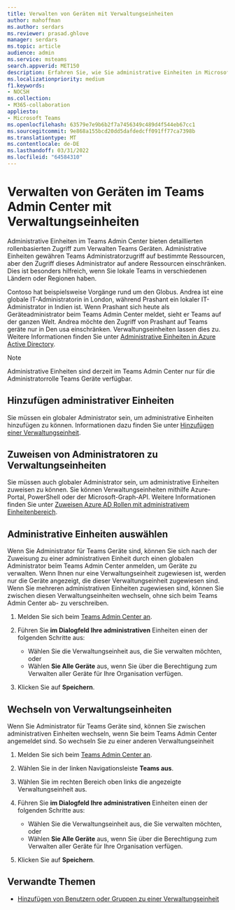 ```yaml
---
title: Verwalten von Geräten mit Verwaltungseinheiten
author: mahoffman
ms.author: serdars
ms.reviewer: prasad.ghlove
manager: serdars
ms.topic: article
audience: admin
ms.service: msteams
search.appverid: MET150
description: Erfahren Sie, wie Sie administrative Einheiten in Microsoft Teams
ms.localizationpriority: medium
f1.keywords:
- NOCSH
ms.collection:
- M365-collaboration
appliesto:
- Microsoft Teams
ms.openlocfilehash: 63579e7e9b6b2f7a7456349c489d4f544eb67cc1
ms.sourcegitcommit: 9e868a155bcd20dd5dafdedcff091ff77ca7398b
ms.translationtype: MT
ms.contentlocale: de-DE
ms.lasthandoff: 03/31/2022
ms.locfileid: "64584310"
---
```

# <a name="manage-devices-in-the-teams-admin-center-with-administrative-units"></a>Verwalten von Geräten im Teams Admin Center mit Verwaltungseinheiten

Administrative Einheiten im Teams Admin Center bieten detaillierten rollenbasierten Zugriff zum Verwalten Teams Geräten. Administrative Einheiten gewähren Teams Administratorzugriff auf bestimmte Ressourcen, aber den Zugriff dieses Administrator auf andere Ressourcen einschränken. Dies ist besonders hilfreich, wenn Sie lokale Teams in verschiedenen Ländern oder Regionen haben.

Contoso hat beispielsweise Vorgänge rund um den Globus. Andrea ist eine globale IT-Administratorin in London, während Prashant ein lokaler IT-Administrator in Indien ist. Wenn Prashant sich heute als Geräteadministrator beim Teams Admin Center meldet, sieht er Teams auf der ganzen Welt. Andrea möchte den Zugriff von Prashant auf Teams geräte nur in Den usa einschränken. Verwaltungseinheiten lassen dies zu. Weitere Informationen finden Sie unter [Administrative Einheiten in Azure Active Directory](/azure/active-directory/roles/administrative-units).

> [!NOTE]
> Administrative Einheiten sind derzeit im Teams Admin Center nur für die Administratorrolle Teams Geräte verfügbar.

## <a name="add-administrative-units"></a>Hinzufügen administrativer Einheiten

Sie müssen ein globaler Administrator sein, um administrative Einheiten hinzufügen zu können. Informationen dazu finden Sie unter [Hinzufügen einer Verwaltungseinheit](/azure/active-directory/roles/admin-units-manage#add-an-administrative-unit).

## <a name="assign-admins-to-administrative-units"></a>Zuweisen von Administratoren zu Verwaltungseinheiten

Sie müssen auch globaler Administrator sein, um administrative Einheiten zuweisen zu können. Sie können Verwaltungseinheiten mithilfe Azure-Portal, PowerShell oder der Microsoft-Graph-API. Weitere Informationen finden Sie unter [Zuweisen Azure AD Rollen mit administrativem Einheitenbereich](/azure/active-directory/roles/admin-units-assign-roles).

## <a name="select-administrative-units"></a>Administrative Einheiten auswählen

Wenn Sie Administrator für Teams Geräte sind, können Sie sich nach der Zuweisung zu einer administrativen Einheit durch einen globalen Administrator beim Teams Admin Center anmelden, um Geräte zu verwalten. Wenn Ihnen nur eine Verwaltungseinheit zugewiesen ist, werden nur die Geräte angezeigt, die dieser Verwaltungseinheit zugewiesen sind. Wenn Sie mehreren administrativen Einheiten zugewiesen sind, können Sie zwischen diesen Verwaltungseinheiten wechseln, ohne sich beim Teams Admin Center ab- zu verschreiben. 

1. Melden Sie sich beim [Teams Admin Center an](https://go.microsoft.com/fwlink/p/?linkid=2024339).

2. Führen Sie **im Dialogfeld Ihre administrativen** Einheiten einen der folgenden Schritte aus:
    - Wählen Sie die Verwaltungseinheit aus, die Sie verwalten möchten, oder 
    - Wählen **Sie Alle Geräte** aus, wenn Sie über die Berechtigung zum Verwalten aller Geräte für Ihre Organisation verfügen.

3. Klicken Sie auf **Speichern**.

## <a name="switch-administrative-units"></a>Wechseln von Verwaltungseinheiten

Wenn Sie Administrator für Teams Geräte sind, können Sie zwischen administrativen Einheiten wechseln, wenn Sie beim Teams Admin Center angemeldet sind. So wechseln Sie zu einer anderen Verwaltungseinheit

1. Melden Sie sich beim [Teams Admin Center an](https://go.microsoft.com/fwlink/p/?linkid=2024339).

2. Wählen Sie in der linken Navigationsleiste **Teams aus**.

3. Wählen Sie im rechten Bereich oben links die angezeigte Verwaltungseinheit aus.

4. Führen Sie **im Dialogfeld Ihre administrativen** Einheiten einen der folgenden Schritte aus:
    - Wählen Sie die Verwaltungseinheit aus, die Sie verwalten möchten, oder 
    - Wählen **Sie Alle Geräte** aus, wenn Sie über die Berechtigung zum Verwalten aller Geräte für Ihre Organisation verfügen.

5. Klicken Sie auf **Speichern**.

## <a name="related-topics"></a>Verwandte Themen

- [Hinzufügen von Benutzern oder Gruppen zu einer Verwaltungseinheit](/azure/active-directory/roles/admin-units-members-add)
